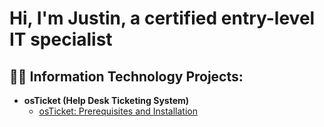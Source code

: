 <h1>Hi, I'm Justin, a certified entry-level IT specialist

<h2>👨‍💻 Information Technology Projects:</h2>

- <b>osTicket (Help Desk Ticketing System)</b>
  - [osTicket: Prerequisites and Installation](https://github.com/justingranger22/osticket-prereqs)
 
